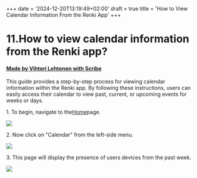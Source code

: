 +++
date = '2024-12-20T13:19:49+02:00'
draft = true
title = 'How to View Calendar Information From the Renki App'
+++

# 11.How to view calendar information from the Renki app?
#### [Made by Vihtori Lehtonen with Scribe](https://scribehow.com/shared/11How_to_view_calendar_information_from_the_Renki_app__P34DUOsXRAG4NRy9fZIFXQ)
This guide provides a step-by-step process for viewing calendar information within the Renki app. By following these instructions, users can easily access their calendar to view past, current, or upcoming events for weeks or days.

1\. To begin, navigate to the[Home](https://demo.eu.renki.app/)page.

![](https://ajeuwbhvhr.cloudimg.io/colony-recorder.s3.amazonaws.com/files/2024-04-21/b474e118-9c41-4550-ad22-2878914e1bf6/ascreenshot.jpeg?tl_px=0,75&br_px=859,556&force_format=jpeg&q=100&width=860&wat_scale=76&wat=1&wat_opacity=0.7&wat_gravity=northwest&wat_url=https://colony-recorder.s3.us-west-1.amazonaws.com/images/watermarks/FB923C_standard.png&wat_pad=80,212)


2\. Now click on "Calendar" from the left-side menu.

![](https://ajeuwbhvhr.cloudimg.io/colony-recorder.s3.amazonaws.com/files/2024-04-21/ea90b912-9962-45e3-bc3e-56e8f61aa304/ascreenshot.jpeg?tl_px=0,113&br_px=982,662&force_format=jpeg&q=100&width=983&wat_scale=87&wat=1&wat_opacity=0.7&wat_gravity=northwest&wat_url=https://colony-recorder.s3.us-west-1.amazonaws.com/images/watermarks/FB923C_standard.png&wat_pad=82,243)


3\. This page will display the presence of users devices from the past week.

![](https://ajeuwbhvhr.cloudimg.io/colony-recorder.s3.amazonaws.com/files/2024-04-21/1f045bcf-9a95-4e15-8a43-37ba4acd037e/user_cropped_screenshot.jpeg?tl_px=0,0&br_px=1589,928&force_format=jpeg&q=100&width=1120.0)